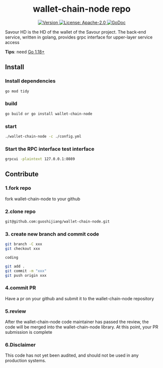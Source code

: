 <!--
parent:
  order: false
-->

<div align="center">
  <h1> wallet-chain-node  repo </h1>
</div>

<div align="center">
  <a href="https://github.com/savour-labs/wallet-chain-node/releases/latest">
    <img alt="Version" src="https://img.shields.io/github/tag/savour-labs/wallet-chain-node.svg" />
  </a>
  <a href="https://github.com/savour-labs/wallet-chain-node/blob/main/LICENSE">
    <img alt="License: Apache-2.0" src="https://img.shields.io/github/license/savour-labs/wallet-chain-node.svg" />
  </a>
  <a href="https://pkg.go.dev/github.com/savour-labs/wallet-chain-node">
    <img alt="GoDoc" src="https://godoc.org/github.com/savour-labs/wallet-chain-node?status.svg" />
  </a>
</div>

Savour HD is the HD of the wallet of the Savour project. The back-end service, written in golang, provides grpc interface for upper-layer service access

**Tips**: need [Go 1.18+](https://golang.org/dl/)

## Install

### Install dependencies
```bash
go mod tidy
```
### build
```bash
go build or go install wallet-chain-node
```

### start 
```bash
./wallet-chain-node -c ./config.yml
```

### Start the RPC interface test interface

```bash
grpcui -plaintext 127.0.0.1:8089
```

## Contribute

### 1.fork repo

fork wallet-chain-node to your github

### 2.clone repo

```bash
git@github.com:guoshijiang/wallet-chain-node.git
```

### 3. create new branch and commit code

```bash
git branch -C xxx
git checkout xxx

coding

git add .
git commit -m "xxx"
git push origin xxx
```

### 4.commit PR

Have a pr on your github and submit it to the wallet-chain-node repository

### 5.review 

After the wallet-chain-node code maintainer has passed the review, the code will be merged into the wallet-chain-node library. At this point, your PR submission is complete

### 6.Disclaimer

This code has not yet been audited, and should not be used in any production systems.
